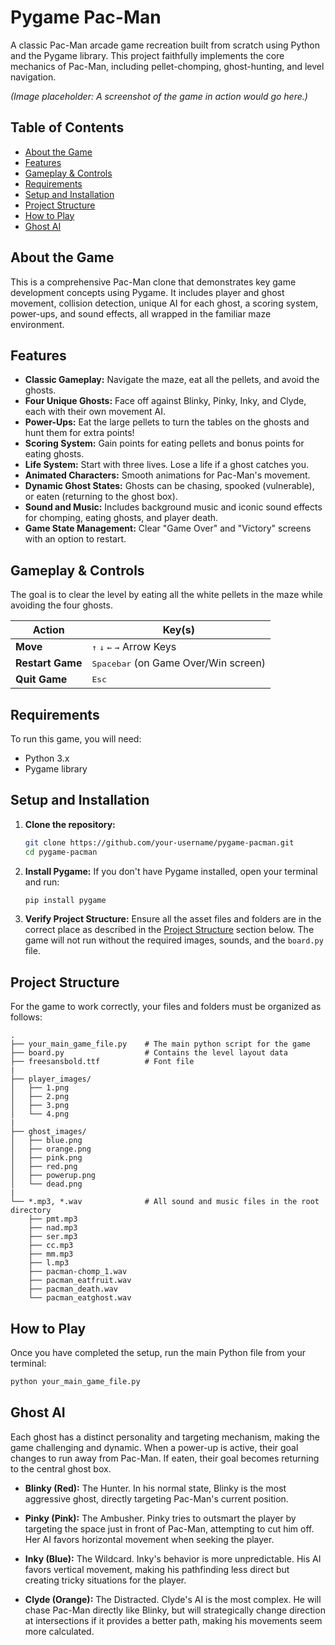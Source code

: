 
# Pygame Pac-Man 

A classic Pac-Man arcade game recreation built from scratch using Python and the Pygame library. This project faithfully implements the core mechanics of Pac-Man, including pellet-chomping, ghost-hunting, and level navigation.


*(Image placeholder: A screenshot of the game in action would go here.)*

## Table of Contents
- [About the Game](#about-the-game)
- [Features](#features)
- [Gameplay & Controls](#gameplay--controls)
- [Requirements](#requirements)
- [Setup and Installation](#setup-and-installation)
- [Project Structure](#project-structure)
- [How to Play](#how-to-play)
- [Ghost AI](#ghost-ai)

## About the Game

This is a comprehensive Pac-Man clone that demonstrates key game development concepts using Pygame. It includes player and ghost movement, collision detection, unique AI for each ghost, a scoring system, power-ups, and sound effects, all wrapped in the familiar maze environment.

## Features

-   **Classic Gameplay:** Navigate the maze, eat all the pellets, and avoid the ghosts.
-   **Four Unique Ghosts:** Face off against Blinky, Pinky, Inky, and Clyde, each with their own movement AI.
-   **Power-Ups:** Eat the large pellets to turn the tables on the ghosts and hunt them for extra points!
-   **Scoring System:** Gain points for eating pellets and bonus points for eating ghosts.
-   **Life System:** Start with three lives. Lose a life if a ghost catches you.
-   **Animated Characters:** Smooth animations for Pac-Man's movement.
-   **Dynamic Ghost States:** Ghosts can be chasing, spooked (vulnerable), or eaten (returning to the ghost box).
-   **Sound and Music:** Includes background music and iconic sound effects for chomping, eating ghosts, and player death.
-   **Game State Management:** Clear "Game Over" and "Victory" screens with an option to restart.

## Gameplay & Controls

The goal is to clear the level by eating all the white pellets in the maze while avoiding the four ghosts.

| Action        | Key(s)                               |
| ------------- | ------------------------------------ |
| **Move**      | <kbd>↑</kbd> <kbd>↓</kbd> <kbd>←</kbd> <kbd>→</kbd> Arrow Keys |
| **Restart Game**  | <kbd>Spacebar</kbd> (on Game Over/Win screen) |
| **Quit Game**     | <kbd>Esc</kbd>                       |

## Requirements

To run this game, you will need:
-   Python 3.x
-   Pygame library

## Setup and Installation

1.  **Clone the repository:**
    ```bash
    git clone https://github.com/your-username/pygame-pacman.git
    cd pygame-pacman
    ```

2.  **Install Pygame:**
    If you don't have Pygame installed, open your terminal and run:
    ```bash
    pip install pygame
    ```

3.  **Verify Project Structure:**
    Ensure all the asset files and folders are in the correct place as described in the [Project Structure](#project-structure) section below. The game will not run without the required images, sounds, and the `board.py` file.

## Project Structure

For the game to work correctly, your files and folders must be organized as follows:

```
.
├── your_main_game_file.py    # The main python script for the game
├── board.py                  # Contains the level layout data
├── freesansbold.ttf          # Font file
|
├── player_images/
│   ├── 1.png
│   ├── 2.png
│   ├── 3.png
│   └── 4.png
|
├── ghost_images/
│   ├── blue.png
│   ├── orange.png
│   ├── pink.png
│   ├── red.png
│   ├── powerup.png
│   └── dead.png
|
└── *.mp3, *.wav              # All sound and music files in the root directory
    ├── pmt.mp3
    ├── nad.mp3
    ├── ser.mp3
    ├── cc.mp3
    ├── mm.mp3
    ├── l.mp3
    ├── pacman-chomp_1.wav
    ├── pacman_eatfruit.wav
    ├── pacman_death.wav
    └── pacman_eatghost.wav
```

## How to Play

Once you have completed the setup, run the main Python file from your terminal:

```bash
python your_main_game_file.py
```

## Ghost AI

Each ghost has a distinct personality and targeting mechanism, making the game challenging and dynamic. When a power-up is active, their goal changes to run away from Pac-Man. If eaten, their goal becomes returning to the central ghost box.

-   **Blinky (Red):** The Hunter. In his normal state, Blinky is the most aggressive ghost, directly targeting Pac-Man's current position.

-   **Pinky (Pink):** The Ambusher. Pinky tries to outsmart the player by targeting the space just in front of Pac-Man, attempting to cut him off. Her AI favors horizontal movement when seeking the player.

-   **Inky (Blue):** The Wildcard. Inky's behavior is more unpredictable. His AI favors vertical movement, making his pathfinding less direct but creating tricky situations for the player.

-   **Clyde (Orange):** The Distracted. Clyde's AI is the most complex. He will chase Pac-Man directly like Blinky, but will strategically change direction at intersections if it provides a better path, making his movements seem more calculated.
